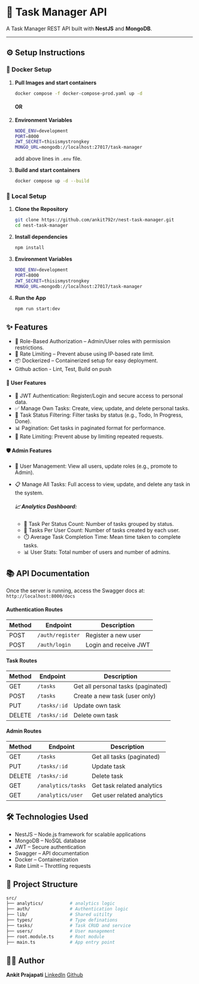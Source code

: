 # 📝 Task Manager API

A Task Manager REST API built with **NestJS** and **MongoDB**.

---

## ⚙️ Setup Instructions

### 🐳 Docker Setup


1. **Pull Images and start containers**
   ```bash
   docker compose -f docker-compose-prod.yaml up -d
   ```

    #### OR

2. **Environment Variables**
   ```bash
   NODE_ENV=development
   PORT=8000
   JWT_SECRET=thisismystrongkey
   MONGO_URL=mongodb://localhost:27017/task-manager
   ```
   add above lines in ```.env``` file.

3. **Build and start containers**

   ```bash
   docker compose up -d --build
   ```


### 🔧 Local Setup

1. **Clone the Repository**
   ```bash
   git clone https://github.com/ankit792r/nest-task-manager.git
   cd nest-task-manager
   ```
2. **Install dependencies**
   ```bash
   npm install
   ```
3. **Environment Variables**
   ```bash
   NODE_ENV=development
   PORT=8000
   JWT_SECRET=thisismystrongkey
   MONGO_URL=mongodb://localhost:27017/task-manager
   ```
4. **Run the App**
   ```bash
   npm run start:dev
   ```

## ✨ Features

- 👤 Role-Based Authorization – Admin/User roles with permission restrictions.
- 🚦 Rate Limiting – Prevent abuse using IP-based rate limit.
- 📦 Dockerized – Containerized setup for easy deployment.
- Github action - Lint, Test, Build on push

#### 👤 User Features

- 🔐 JWT Authentication: Register/Login and secure access to personal data.
- ✅ Manage Own Tasks: Create, view, update, and delete personal tasks.
- 📄 Task Status Filtering: Filter tasks by status (e.g., Todo, In Progress, Done).
- 📊 Pagination: Get tasks in paginated format for performance.
- 🔁 Rate Limiting: Prevent abuse by limiting repeated requests.

#### 🛡️ Admin Features

- 👥 User Management: View all users, update roles (e.g., promote to Admin).
- 📋 Manage All Tasks: Full access to view, update, and delete any task in the system.

  ##### 📈 Analytics Dashboard:
  - 🧾 Task Per Status Count: Number of tasks grouped by status.
  - 👤 Tasks Per User Count: Number of tasks created by each user.
  - ⏱️ Average Task Completion Time: Mean time taken to complete tasks.
  - 📊 User Stats: Total number of users and number of admins.

## 📚 API Documentation

Once the server is running, access the Swagger docs at: `http://localhost:8000/docs`

#### Authentication Routes

| Method | Endpoint         | Description           |
| ------ | ---------------- | --------------------- |
| POST   | `/auth/register` | Register a new user   |
| POST   | `/auth/login`    | Login and receive JWT |

#### Task Routes

| Method | Endpoint     | Description                        |
| ------ | ------------ | ---------------------------------- |
| GET    | `/tasks`     | Get all personal tasks (paginated) |
| POST   | `/tasks`     | Create a new task (user only)      |
| PUT    | `/tasks/:id` | Update own task                    |
| DELETE | `/tasks/:id` | Delete own task                    |

#### Admin Routes

| Method | Endpoint           | Description                |
| ------ | ------------------ | -------------------------- |
| GET    | `/tasks`           | Get all tasks (paginated)  |
| PUT    | `/tasks/:id`       | Update task                |
| DELETE | `/tasks/:id`       | Delete task                |
| GET    | `/analytics/tasks` | Get task related analytics |
| GET    | `/analytics/user`  | Get user related analytics |

## 🛠 Technologies Used

- NestJS – Node.js framework for scalable applications
- MongoDB – NoSQL database
- JWT – Secure authentication
- Swagger – API documentation
- Docker – Containerization
- Rate Limit – Throttling requests

## 📂 Project Structure

```bash
src/
├── analytics/          # analytics logic
├── auth/               # Authentication logic
├── lib/                # Shared uitilty
├── types/              # Type definations
├── tasks/              # Task CRUD and service
├── users/              # User management
├── root.module.ts      # Root module
├── main.ts             # App entry point
```

## 🧑‍💻 Author

**Ankit Prajapati** [LinkedIn](https://www.linkedin.com/in/ankit742) [Github](https://github.com/ankit792r)
